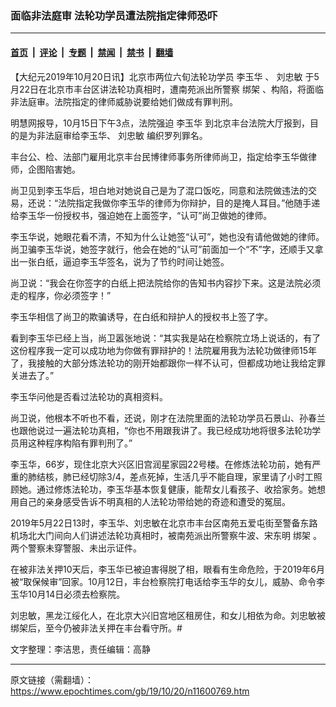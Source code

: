 ### 面临非法庭审 法轮功学员遭法院指定律师恐吓

---

#### [首页](../../../..?n11600769) &nbsp;|&nbsp; [评论](../../../../../epoch-comment?n11600769) &nbsp;|&nbsp; [专题](../../../../../epoch-special?n11600769) &nbsp;|&nbsp; [禁闻](../../../../../epoch-news?n11600769) &nbsp;|&nbsp; [禁书](../../../../../books?n11600769) &nbsp;|&nbsp; [翻墙](https://github.com/gfw-breaker/nogfw/blob/master/README.md?n11600769)


<div class="post_content" id="artbody" itemprop="articleBody">
 <!-- article content begin -->
 <p>
  【大纪元2019年10月20日讯】北京市两位六旬法轮功学员
  <ok href="https://www.epochtimes.com/gb/tag/%E6%9D%8E%E7%8E%89%E5%8D%8E.html">
   李玉华
  </ok>
  、
  <ok href="https://www.epochtimes.com/gb/tag/%E5%88%98%E5%BF%A0%E6%95%8F.html">
   刘忠敏
  </ok>
  于5月22日在北京市丰台区讲法轮功真相时，遭南苑派出所警察
  <ok href="https://www.epochtimes.com/gb/tag/%E7%BB%91%E6%9E%B6.html">
   绑架
  </ok>
  、构陷，将面临非法庭审。法院指定的律师威胁说要给她们做成有罪判刑。
 </p>
 <p>
  明慧网报导，10月15日下午3点，法院强迫
  <ok href="https://www.epochtimes.com/gb/tag/%E6%9D%8E%E7%8E%89%E5%8D%8E.html">
   李玉华
  </ok>
  到北京丰台法院大厅报到，目的是为非法庭审给李玉华、
  <ok href="https://www.epochtimes.com/gb/tag/%E5%88%98%E5%BF%A0%E6%95%8F.html">
   刘忠敏
  </ok>
  编织罗列罪名。
 </p>
 <p>
  丰台公、检、法部门雇用北京丰台民博律师事务所律师尚卫，指定给李玉华做律师，企图陷害她。
 </p>
 <p>
  尚卫见到李玉华后，坦白地对她说自己是为了混口饭吃，同意和法院做违法的交易，还说：“法院指定我做你李玉华的律师为你辩护，目的是掩人耳目。”他随手递给李玉华一份授权书，强迫她在上面签字，“认可”尚卫做她的律师。
 </p>
 <p>
  李玉华说，她眼花看不清，不知为什么让她签“认可”，她也没有请他做她的律师。尚卫骗李玉华说，她签字就行，他会在她的“认可”前面加一个“不”字，还顺手又拿出一张白纸，逼迫李玉华签名，说为了节约时间让她签。
 </p>
 <p>
  尚卫说：“我会在你签字的白纸上把法院给你的告知书内容抄下来。这是法院必须走的程序，你必须签字！”
 </p>
 <p>
  李玉华相信了尚卫的欺骗诱导，在白纸和辩护人的授权书上签了字。
 </p>
 <p>
  看到李玉华已经上当，尚卫嚣张地说：“其实我是站在检察院立场上说话的，有了这份程序我一定可以成功地为你做有罪辩护的！法院雇用我为法轮功做律师15年了，我接触的大部分炼法轮功的刚开始都跟你一样不认可，但都成功地让我给定罪关进去了。”
 </p>
 <p>
  李玉华问他是否看过法轮功的真相资料。
 </p>
 <p>
  尚卫说，他根本不听也不看，还说，刚才在法院里面的法轮功学员石景山、孙春兰也跟他说过一遍法轮功真相，“你也不用跟我讲了。我已经成功地将很多法轮功学员用这种程序构陷有罪判刑了。”
 </p>
 <p>
  李玉华，66岁，现住北京大兴区旧宫润星家园22号楼。在修炼法轮功前，她有严重的肺结核，肺已经切除3/4，差点死掉，生活几乎不能自理，家里请了小时工照顾她。通过修炼法轮功，李玉华基本恢复健康，能帮女儿看孩子、收拾家务。她想用自己的亲身感受告诉不明真相的人法轮功带给她的奇迹和遭受的冤屈。
 </p>
 <p>
  2019年5月22日13时，李玉华、刘忠敏在北京市丰台区南苑五爱屯街至警备东路机场北大门间向人们讲述法轮功真相时，被南苑派出所警察牛波、宋东明
  <ok href="https://www.epochtimes.com/gb/tag/%E7%BB%91%E6%9E%B6.html">
   绑架
  </ok>
  。两个警察未穿警服、未出示证件。
 </p>
 <p>
  在被非法关押10天后，李玉华已被迫害得脱了相，眼看有生命危险，于2019年6月被“取保候审”回家。10月12日，丰台检察院打电话给李玉华的女儿，威胁、命令李玉华10月14日必须去检察院。
 </p>
 <p>
  刘忠敏，黑龙江绥化人，在北京大兴旧宫地区租房住，和女儿相依为命。刘忠敏被绑架后，至今仍被非法关押在丰台看守所。#
 </p>
 <p>
  文字整理：李洁思，责任编辑：高静
 </p>
 <!-- article content end -->
 <div id="below_article_ad">
 </div>
</div>


---

原文链接（需翻墙）：https://www.epochtimes.com/gb/19/10/20/n11600769.htm
